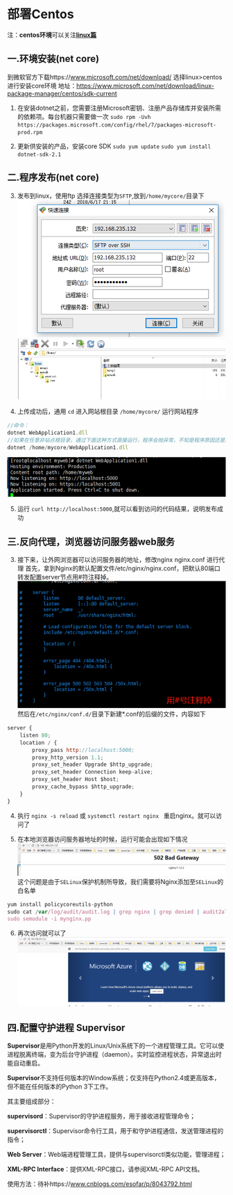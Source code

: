 # 部署Centos

注：**centos环境**可以关注[**linux篇**](./linux.md)

## 一.环境安装(net core)
到微软官方下载https://www.microsoft.com/net/download/
选择linux>centos进行安装core环境  地址：https://www.microsoft.com/net/download/linux-package-manager/centos/sdk-current

1. 在安装dotnet之前，您需要注册Microsoft密钥、注册产品存储库并安装所需的依赖项。每台机器只需要做一次
`sudo rpm -Uvh https://packages.microsoft.com/config/rhel/7/packages-microsoft-prod.rpm`

2. 更新供安装的产品，安装core SDK
`sudo yum update`
`sudo yum install dotnet-sdk-2.1`

## 二.程序发布(net core)

3. 发布到linux，使用ftp
选择连接类型为`SFTP`,放到`/home/mycore/`目录下
![下载](..\image\core8.png)
![下载](..\image\core9.png)

4. 上传成功后，通用 `cd` 进入网站根目录 `/home/mycore/` 运行网站程序
```js
//命令：
dotnet WebApplication1.dll
//如果在任意非站点根目录，通过下面这种方式直接运行，程序会抛异常，不知是程序原因还是其他原因。
dotnet /home/mycore/WebApplication1.dll
```
![下载](..\image\core10.png)

5. 运行 `curl http://localhost:5000`,就可以看到访问的代码结果，说明发布成功

## 三.反向代理，浏览器访问服务器web服务

3. 接下来，让外网浏览器可以访问服务器的地址，修改nginx nginx.conf 进行代理
首先，拿到Nginx的默认配置文件/etc/nginx/nginx.conf，把默认80端口转发配置server节点用#符注释掉。
![下载](..\image\core5.png)
然后在`/etc/nginx/conf.d/`目录下新建*.conf的后缀的文件，内容如下
```js
server {
    listen 80;
    location / {
        proxy_pass http://localhost:5000;
        proxy_http_version 1.1;
        proxy_set_header Upgrade $http_upgrade;
        proxy_set_header Connection keep-alive;
        proxy_set_header Host $host;
        proxy_cache_bypass $http_upgrade;
    }
}
```

4. 执行 `nginx -s reload` 或 `systemctl restart nginx ` 重启nginx。就可以访问了

5. 在本地浏览器访问服务器地址的时候，运行可能会出现如下情况
![下载](..\image\core6.png)
这个问题是由于`SELinux`保护机制所导致，我们需要将Nginx添加至`SELinux`的白名单
```js
yum install policycoreutils-python
sudo cat /var/log/audit/audit.log | grep nginx | grep denied | audit2allow -M mynginx
sudo semodule -i mynginx.pp
```

6. 再次访问就可以了
![下载](..\image\core7.png)

## 四.配置守护进程 Supervisor
**Supervisor**是用Python开发的Linux/Unix系统下的一个进程管理工具。它可以使进程脱离终端，变为后台守护进程（daemon）。实时监控进程状态，异常退出时能自动重启。

**Supervisor**不支持任何版本的Window系统；仅支持在Python2.4或更高版本，但不能在任何版本的Python 3下工作。

其主要组成部分：

**supervisord**：Supervisor的守护进程服务，用于接收进程管理命令；

**supervisorctl**：Supervisor命令行工具，用于和守护进程通信，发送管理进程的指令；

**Web Server**：Web端进程管理工具，提供与supervisorctl类似功能，管理进程；

**XML-RPC Interface**：提供XML-RPC接口，请参阅XML-RPC API文档。

使用方法：待补https://www.cnblogs.com/esofar/p/8043792.html

